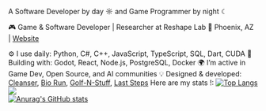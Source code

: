 A Software Developer by day ☼ and Game Programmer by night ☾

🎮 Game & Software Developer | Researcher at Reshape Lab
📍 Phoenix, AZ | [Website](https://www.devtaj.com/) 

⚙️ I use daily: Python, C#, C++, JavaScript, TypeScript, SQL, Dart, CUDA
🚀 Building with: Godot, React, Node.js, PostgreSQL, Docker
🌍 I’m active in Game Dev, Open Source, and AI communities
💡 Designed & developed: [Cleanser](https://github.com/tajsDev/cleanser), [Bio Run](https://ceias.nau.edu/capstone/projects/CS/2024/MotusMethods_F23/), [Golf-N-Stuff](https://major-lag.itch.io/golf-n-stuff), [Last Steps](https://tajdev.itch.io/last-steps)
Here are my stats !:
[![Top Langs](https://github-readme-stats.vercel.app/api/top-langs/?username=tajsDev&show_icons=true&theme=transparent&layout=compact&width=400&height=300)](https://github.com/anuraghazra/github-readme-stats)
<br />
<picture>
    <source media="(prefers-color-scheme: dark)" srcset="https://streak-stats.demolab.com?user=tajsDev&theme=transparent&width=400&height=300" />
    <img src="https://streak-stats.demolab.com?user=tajsDev&theme=default&width=400&height=300" />
</picture>
<br />
[![Anurag's GitHub stats](https://github-readme-stats.vercel.app/api?username=tajsDev&show_icons=true&theme=transparent&width=400&height=300)](https://github.com/anuraghazra/github-readme-stats)
<br />

